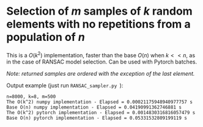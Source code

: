# Selection of $m$ samples of $k$ random elements with no repetitions from a population of $n$

This is a $O(k^2)$ implementation, faster than the base $O(n)$ when $k<<n$, as in the case of RANSAC model selection. Can be used with Pytorch batches.

_Note: returned samples are ordered with the exception of the last element._


Output example (just run `RANSAC_sampler.py `):
```
n=8000, k=8, m=500
The O(k^2) numpy implementation - Elapsed = 0.00021175948940977757 s
Base O(n) numpy implementation - Elapsed = 0.04190991362746881 s
The O(k^2) pytorch implementation - Elapsed = 0.0014830316816057479 s
Base O(n) pytorch implementation - Elapsed = 0.05331532809199119 s
```
